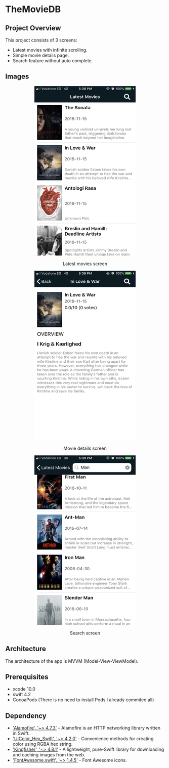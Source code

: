 # TheMovieDB

## Project Overview

This project consists of 3 screens:
- Latest movies with infinite scrolling.
- Simple movie details page.
- Search feature without auto complete.

## Images

<p align="center">
<img width="320" height="536" src="Images/1.png"/>
</p>
<p align="center"> Latest movies screen </p>

<p align="center">
<img width="320" height="536" src="Images/2.png"/>
</p>
<p align="center"> Movie details screen </p>

<p align="center">
<img width="320" height="536" src="Images/3.png"/>
</p>
<p align="center"> Search screen </p>

## Architecture

The architecture of the app is MVVM (Model-View-ViewModel).

## Prerequisites

- xcode 10.0
- swift 4.2
- CocoaPods (There is no need to install Pods I already commited all)

## Dependency

* ['Alamofire', '~> 4.7.3'](https://github.com/Alamofire/Alamofire) - Alamofire is an HTTP networking library written in Swift.
* ['UIColor_Hex_Swift', '~> 4.2.0'](https://github.com/yeahdongcn/UIColor-Hex-Swift) - Convenience methods for creating color using RGBA hex string.
* ['Kingfisher', '~> 4.8.1'](https://github.com/onevcat/Kingfisher) - A lightweight, pure-Swift library for downloading and caching images from the web.
* ['FontAwesome.swift', '~> 1.4.5'](https://github.com/thii/FontAwesome.swift) - Font Awesome icons.
